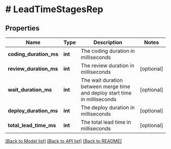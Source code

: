 # # LeadTimeStagesRep

## Properties

Name | Type | Description | Notes
------------ | ------------- | ------------- | -------------
**coding_duration_ms** | **int** | The coding duration in milliseconds |
**review_duration_ms** | **int** | The review duration in milliseconds | [optional]
**wait_duration_ms** | **int** | The wait duration between merge time and deploy start time in milliseconds | [optional]
**deploy_duration_ms** | **int** | The deploy duration in milliseconds | [optional]
**total_lead_time_ms** | **int** | The total lead time in milliseconds | [optional]

[[Back to Model list]](../../README.md#models) [[Back to API list]](../../README.md#endpoints) [[Back to README]](../../README.md)
